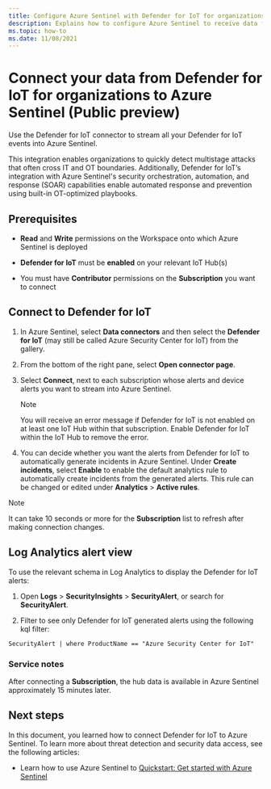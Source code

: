 ```yaml
---
title: Configure Azure Sentinel with Defender for IoT for organizations
description: Explains how to configure Azure Sentinel to receive data from your Defender for IoT solution.
ms.topic: how-to
ms.date: 11/08/2021
---
```


# Connect your data from Defender for IoT for organizations to Azure Sentinel (Public preview)

Use the Defender for IoT connector to stream all your Defender for IoT events into Azure Sentinel.

This integration enables organizations to quickly detect multistage attacks that often cross IT and OT boundaries. Additionally, Defender for IoT’s integration with Azure Sentinel's security orchestration, automation, and response (SOAR) capabilities enable automated response and prevention using built-in OT-optimized playbooks.

## Prerequisites

- **Read** and **Write** permissions on the Workspace onto which Azure Sentinel is deployed

- **Defender for IoT** must be **enabled** on your relevant IoT Hub(s)

- You must have **Contributor** permissions on the **Subscription** you want to connect

## Connect to Defender for IoT

1. In Azure Sentinel, select **Data connectors** and then select the **Defender for IoT** (may still be called Azure Security Center for IoT) from the gallery.

1. From the bottom of the right pane, select **Open connector page**.

1. Select **Connect**, next to each subscription whose alerts and device alerts you want to stream into Azure Sentinel.

    > [!NOTE]
    > You will receive an error message if Defender for IoT is not enabled on at least one IoT Hub within that subscription. Enable Defender for IoT within the IoT Hub to remove the error.

1. You can decide whether you want the alerts from Defender for IoT to automatically generate incidents in Azure Sentinel. Under **Create incidents**, select **Enable** to enable the default analytics rule to automatically create incidents from the generated alerts. This rule can be changed or edited under **Analytics** > **Active rules**.

> [!NOTE]
> It can take 10 seconds or more for the **Subscription** list to refresh after making connection changes.

## Log Analytics alert view

To use the relevant schema in Log Analytics to display the Defender for IoT alerts:

1. Open **Logs** > **SecurityInsights** > **SecurityAlert**, or search for **SecurityAlert**.

1. Filter to see only Defender for IoT generated alerts using the following kql filter:

```kusto
SecurityAlert | where ProductName == "Azure Security Center for IoT"
```

### Service notes

After connecting a **Subscription**, the hub data is available in Azure Sentinel approximately 15 minutes later.

## Next steps

In this document, you learned how to connect Defender for IoT to Azure Sentinel. To learn more about threat detection and security data access, see the following articles:

- Learn how to use Azure Sentinel to [Quickstart: Get started with Azure Sentinel](../../sentinel/get-visibility.md)
